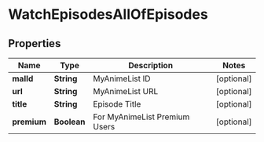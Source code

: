 

# WatchEpisodesAllOfEpisodes


## Properties

| Name | Type | Description | Notes |
|------------ | ------------- | ------------- | -------------|
|**malId** | **String** | MyAnimeList ID |  [optional] |
|**url** | **String** | MyAnimeList URL |  [optional] |
|**title** | **String** | Episode Title |  [optional] |
|**premium** | **Boolean** | For MyAnimeList Premium Users |  [optional] |



